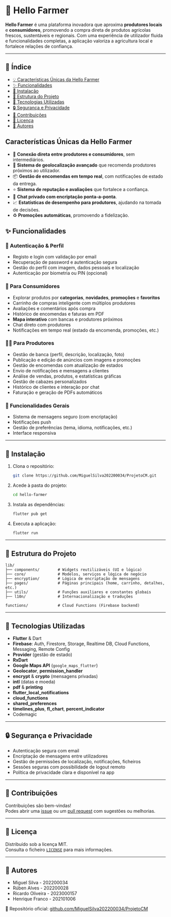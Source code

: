 # 🌾 Hello Farmer

**Hello Farmer** é uma plataforma inovadora que aproxima **produtores locais** e **consumidores**, promovendo a compra direta de produtos agrícolas frescos, sustentáveis e regionais. Com uma experiência de utilizador fluida e funcionalidades completas, a aplicação valoriza a agricultura local e fortalece relações de confiança.

---

## 📌 Índice

- [💡 Características Únicas da Hello Farmer](#-caracteristicas)
- [✨ Funcionalidades](#-funcionalidades)
- [🚀 Instalação](#-instalação)
- [📁 Estrutura do Projeto](#-estrutura-do-projeto)
- [🧪 Tecnologias Utilizadas](#-tecnologias-utilizadas)
- [🔒 Segurança e Privacidade](#-segurança-e-privacidade)
- [🤝 Contribuições](#-contribuições)
- [📜 Licença](#-licença)
- [👥 Autores](#-autores)


## Características Únicas da Hello Farmer

- 🌿 **Conexão direta entre produtores e consumidores**, sem intermediários.
- 📍 **Sistema de geolocalização avançado** que recomenda produtores próximos ao utilizador.
- 📦 **Gestão de encomendas em tempo real**, com notificações de estado da entrega.
- ⭐ **Sistema de reputação e avaliações** que fortalece a confiança.
- 💬 **Chat privado com encriptação ponta-a-ponta**.
- 📈 **Estatísticas de desempenho para produtores**, ajudando na tomada de decisões.
- ♻️ **Promoções automáticas**, promovendo a fidelização.


## ✨ Funcionalidades

### 👤 Autenticação & Perfil
- Registo e login com validação por email
- Recuperação de password e autenticação segura
- Gestão do perfil com imagem, dados pessoais e localização
- Autenticação por biometria ou PIN (opcional)

### 🛒 Para Consumidores
- Explorar produtos por **categorias**, **novidades**, **promoções** e **favoritos**
- Carrinho de compras inteligente com múltiplos produtores
- Avaliações e comentários após compra
- Histórico de encomendas e faturas em PDF
- **Mapa interativo** com bancas e produtores próximos
- Chat direto com produtores
- Notificações em tempo real (estado da encomenda, promoções, etc.)

### 🧑‍🌾 Para Produtores
- Gestão de banca (perfil, descrição, localização, foto)
- Publicação e edição de anúncios com imagens e promoções
- Gestão de encomendas com atualização de estados
- Envio de notificações e mensagens a clientes
- Análise de vendas, produtos, e estatísticas gráficas
- Gestão de cabazes personalizados
- Histórico de clientes e interação por chat
- Faturação e geração de PDFs automáticos

### 🔁 Funcionalidades Gerais
- Sistema de mensagens seguro (com encriptação)
- Notificações push
- Gestão de preferências (tema, idioma, notificações, etc.)
- Interface responsiva

---

## 🚀 Instalação

1. Clona o repositório:
   ```bash
   git clone https://github.com/MiguelSilva202200034/ProjetoCM.git
   ```

2. Acede à pasta do projeto:
   ```bash
   cd hello-farmer
   ```

3. Instala as dependências:
   ```bash
   flutter pub get
   ```

5. Executa a aplicação:
   ```bash
   flutter run
   ```

---

## 📁 Estrutura do Projeto

```
lib/
├── components/        # Widgets reutilizáveis (UI e lógica)
├── core/              # Modelos, serviços e lógica de negócio
├── encryption/        # Lógica de encriptação de mensagens
├── pages/             # Páginas principais (home, carrinho, detalhes, etc.)
├── utils/             # Funções auxiliares e constantes globais
├── l10n/              # Internacionalização e traduções

functions/             # Cloud Functions (Firebase backend)
```

---

## 🧪 Tecnologias Utilizadas

- **Flutter** & Dart
- **Firebase**: Auth, Firestore, Storage, Realtime DB, Cloud Functions, Messaging, Remote Config
- **Provider** (gestão de estado)
- **RxDart**
- **Google Maps API** (`google_maps_flutter`)
- **Geolocator**, **permission_handler**
- **encrypt** & **crypto** (mensagens privadas)
- **intl** (datas e moeda)
- **pdf** & **printing**
- **flutter_local_notifications**
- **cloud_functions**
- **shared_preferences**
- **timelines_plus**, **fl_chart**, **percent_indicator**
- Codemagic

---

## 🔒 Segurança e Privacidade

- Autenticação segura com email
- Encriptação de mensagens entre utilizadores
- Gestão de permissões de localização, notificações, ficheiros
- Sessões seguras com possibilidade de logout remoto
- Política de privacidade clara e disponível na app

---

## 🤝 Contribuições

Contribuições são bem-vindas!  
Podes abrir uma [issue](https://github.com/MiguelSilva202200034/ProjetoCM/issues) ou um [pull request](https://github.com/MiguelSilva202200034/ProjetoCM/pulls) com sugestões ou melhorias.

---

## 📜 Licença

Distribuído sob a licença MIT.  
Consulta o ficheiro [`LICENSE`](LICENSE) para mais informações.

---

## 👥 Autores

- Miguel Silva - 202200034  
- Rúben Alves - 202200028  
- Ricardo Oliveira - 2023000157  
- Henrique Franco - 202101006  

🔗 Repositório oficial: [github.com/MiguelSilva202200034/ProjetoCM](https://github.com/MiguelSilva202200034/ProjetoCM)


